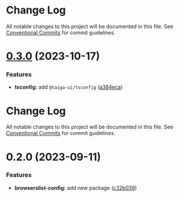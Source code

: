 # Change Log

All notable changes to this project will be documented in this file.
See [Conventional Commits](https://conventionalcommits.org) for commit guidelines.

# [0.3.0](https://github.com/taiga-family/linters/compare/@taiga-ui/browserslist-config@0.2.0...@taiga-ui/browserslist-config@0.3.0) (2023-10-17)


### Features

* **tsconfig:** add `@taiga-ui/tsconfig` ([a384eca](https://github.com/taiga-family/linters/commit/a384ecac1e036a66d5a7e95f9bb6790f34a592d9))





# Change Log

All notable changes to this project will be documented in this file. See
[Conventional Commits](https://conventionalcommits.org) for commit guidelines.

# 0.2.0 (2023-09-11)

### Features

- **browserslist-config:** add new package
  ([c32b039](https://github.com/taiga-family/linters/commit/c32b039d2a667170bb99c9f5575227b8a5d51f5e))
